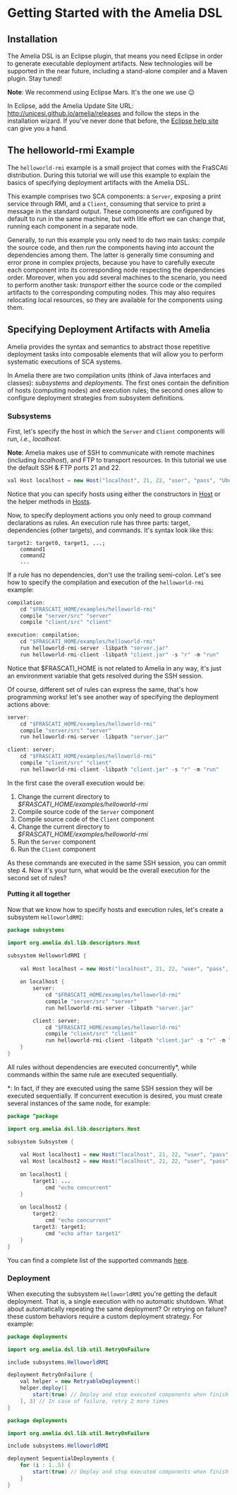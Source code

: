 # Getting Started with the Amelia DSL
## Installation
The Amelia DSL is an Eclipse plugin, that means you need Eclipse in order to generate executable deployment artifacts. New technologies will be supported in the near future, including a stand-alone compiler and a Maven plugin. Stay tuned!

**Note**: We recommend using Eclipse Mars. It's the one we use 😉

In Eclipse, add the Amelia Update Site URL: http://unicesi.github.io/amelia/releases and follow the steps in the installation wizard. If you've never done that before, the [Eclipse help site](http://help.eclipse.org/mars/index.jsp?topic=/org.eclipse.platform.doc.user/tasks/tasks-124.htm) can give you a hand.

## The helloworld-rmi Example
The `helloworld-rmi` example is a small project that comes with the FraSCAti distribution. During this tutorial we will use this example to explain the basics of specifying deployment artifacts with the Amelia DSL.

This example comprises two SCA components: a `Server`, exposing a print service through RMI, and a `Client`, consuming that service to print a message in the standard output. These components are configured by default to run in the same machine, but with litle effort we can change that, running each component in a separate node.

Generally, to run this example you only need to do two main tasks: _compile_ the source code, and then _run_ the components having into account the dependencies among them. The latter is generally time consuming and error prone in complex projects, because you have to carefully execute each component into its corresponding node respecting the dependencies order. Moreover, when you add several machines to the scenario, you need to perform another task: _transport_ either the source code or the compiled artifacts to the corresponding computing nodes. This may also requires relocating local resources, so they are available for the components using them.

## Specifying Deployment Artifacts with Amelia
Amelia provides the syntax and semantics to abstract those repetitive deployment tasks into composable elements that will allow you to perform systematic executions of SCA systems.

In Amelia there are two compilation units (think of Java interfaces and classes): _subsystems_ and _deployments_. The first ones contain the definition of hosts (computing nodes) and execution rules; the second ones allow to configure deployment strategies from subsystem definitions.

### Subsystems
First, let's specify the host in which the `Server` and `Client` components will run, _i.e._, _localhost_.

**Note**: Amelia makes use of SSH to communicate with remote machines (including _localhost_), and FTP to transport resources. In this tutorial we use the default SSH & FTP ports 21 and 22.
```java
val Host localhost = new Host("localhost", 21, 22, "user", "pass", "Ubuntu-16.04")
```
Notice that you can specify hosts using either the constructors in [Host](https://github.com/unicesi/amelia/blob/master/maven/org.amelia.dsl.lib/src/main/java/org/amelia/dsl/lib/descriptors/Host.java) or the helper methods in [Hosts](https://github.com/unicesi/amelia/blob/master/maven/org.amelia.dsl.lib/src/main/java/org/amelia/dsl/lib/util/Hosts.java).

Now, to specify deployment actions you only need to group command declarations as rules. An execution rule has three parts: target, dependencies (other targets), and commands. It's syntax look like this:
```make
target2: target0, target1, ...;
    command1
    command2
    ...
```
If a rule has no dependencies, don't use the trailing semi-colon.
Let's see how to specify the compilation and execution of the `helloworld-rmi` example:
```java
compilation:
    cd "$FRASCATI_HOME/examples/helloworld-rmi"
    compile "server/src" "server"
    compile "client/src" "client"

execution: compilation;
    cd "$FRASCATI_HOME/examples/helloworld-rmi"
    run helloworld-rmi-server -libpath "server.jar"
    run helloworld-rmi-client -libpath "client.jar" -s "r" -m "run"
```
Notice that $FRASCATI_HOME is not related to Amelia in any way, it's just an environment variable that gets resolved during the SSH session.

Of course, different set of rules can express the same, that's how programming works! let's see another way of specifying the deployment actions above:
```java
server:
    cd "$FRASCATI_HOME/examples/helloworld-rmi"
    compile "server/src" "server"
    run helloworld-rmi-server -libpath "server.jar"

client: server;
    cd "$FRASCATI_HOME/examples/helloworld-rmi"
    compile "client/src" "client"
    run helloworld-rmi-client -libpath "client.jar" -s "r" -m "run"
```
In the first case the overall execution would be:
1. Change the current directory to _$FRASCATI_HOME/examples/helloworld-rmi_
2. Compile source code of the `Server` component
3. Compile source code of the `Client` component
4. Change the current directory to _$FRASCATI_HOME/examples/helloworld-rmi_
5. Run the `Server` component
6. Run the `Client` component

As these commands are executed in the same SSH session, you can ommit step 4. Now it's your turn, what would be the overall execution for the second set of rules?

#### Putting it all together
Now that we know how to specify hosts and execution rules, let's create a subsystem `HelloworldRMI`:
```java
package subsystems

import org.amelia.dsl.lib.descriptors.Host

subsystem HelloworldRMI {
    
    val Host localhost = new Host("localhost", 21, 22, "user", "pass", "Ubuntu-16.04")
    
    on localhost {
        server:
            cd "$FRASCATI_HOME/examples/helloworld-rmi"
            compile "server/src" "server"
            run helloworld-rmi-server -libpath "server.jar"

        client: server;
            cd "$FRASCATI_HOME/examples/helloworld-rmi"
            compile "client/src" "client"
            run helloworld-rmi-client -libpath "client.jar" -s "r" -m "run"
    }
}
```
All rules without dependencies are executed concurrently*, while commands within the same rule are executed sequentially.

*: In fact, if they are executed using the same SSH session they will be executed sequentially. If concurrent execution is desired, you must create several instances of the same node, for example:
```java
package ^package

import org.amelia.dsl.lib.descriptors.Host

subsystem Subsystem {
    
    val Host localhost1 = new Host("localhost", 21, 22, "user", "pass", "local1")
    val Host localhost2 = new Host("localhost", 21, 22, "user", "pass", "local2")
    
    on localhost1 {
        target1: ...
            cmd "echo concurrent"
    }
    
    on localhost2 {
        target2:
            cmd "echo concurrent"
        target3: target1;
            cmd "echo after target1"
    }
}
```
You can find a complete list of the supported commands [here](Commands.md).

### Deployment

When executing the subsystem `HelloworldRMI` you're getting the default deployment. That is, a single execution with no automatic shutdown. What about automatically repeating the same deployment? Or retrying on failure? these custom behaviors require a custom deployment strategy. For example:
```java
package deployments

import org.amelia.dsl.lib.util.RetryOnFailure

include subsystems.HelloworldRMI

deployment RetryOnFailure {
	val helper = new RetryableDeployment()
	helper.deploy([
		start(true) // Deploy and stop executed components when finish
	], 3) // In case of failure, retry 2 more times
}
```

```java
package deployments

import org.amelia.dsl.lib.util.RetryOnFailure

include subsystems.HelloworldRMI

deployment SequentialDeployments {
	for (i : 1..5) {
		start(true) // Deploy and stop executed components when finish
	}
}
```

